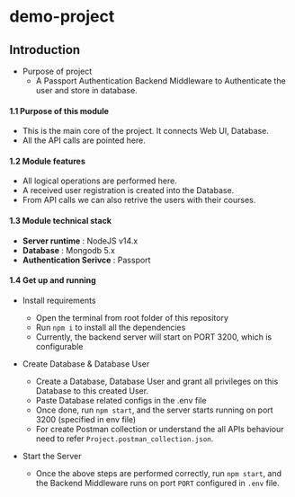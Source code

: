 # demo-project

## Introduction

-   Purpose of project
    -   A Passport Authentication Backend Middleware to Authenticate the user and store in database.

#### 1.1 Purpose of this module

-   This is the main core of the project. It connects Web UI, Database.
-   All the API calls are pointed here.

#### 1.2 Module features

-   All logical operations are performed here.
-   A received user registration is created into the Database.
-   From API calls we can also retrive the users with their courses.

#### 1.3 Module technical stack

-   **Server runtime** : NodeJS v14.x
-   **Database** : Mongodb 5.x
-   **Authentication Serivce** : Passport

#### 1.4 Get up and running

-   Install requirements

    -   Open the terminal from root folder of this repository
    -   Run `npm i` to install all the dependencies
    -   Currently, the backend server will start on PORT 3200, which is configurable

-   Create Database & Database User

    -   Create a Database, Database User and grant all privileges on this Database to this created User.
    -   Paste Database related configs in the .env file
    -   Once done, run `npm start`, and the server starts running on port 3200 (specified in env file)
    -   For create Postman collection or understand the all APIs behaviour need to refer `Project.postman_collection.json`.

-   Start the Server
    -   Once the above steps are performed correctly, run `npm start`, and the Backend Middleware runs on port `PORT` configured in `.env` file.
